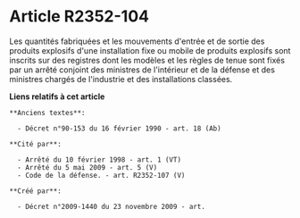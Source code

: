 # Article R2352-104

Les quantités fabriquées et les mouvements d'entrée et de sortie des produits explosifs d'une installation fixe ou mobile de
produits explosifs sont inscrits sur des registres dont les modèles et les règles de tenue sont fixés par un arrêté conjoint
des ministres de l'intérieur et de la défense et des ministres chargés de l'industrie et des installations classées.

**Liens relatifs à cet article**

	**Anciens textes**:

	  - Décret n°90-153 du 16 février 1990 - art. 18 (Ab)

	**Cité par**:

	  - Arrêté du 10 février 1998 - art. 1 (VT)
	  - Arrêté du 5 mai 2009 - art. 5 (V)
	  - Code de la défense. - art. R2352-107 (V)

	**Créé par**:

	  - Décret n°2009-1440 du 23 novembre 2009 - art.
